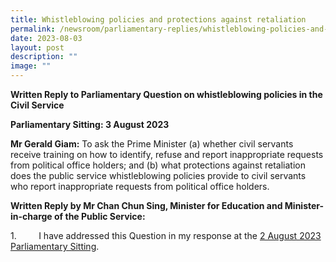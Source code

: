 ```yaml
---
title: Whistleblowing policies and protections against retaliation
permalink: /newsroom/parliamentary-replies/whistleblowing-policies-and-protections-against-retaliation/
date: 2023-08-03
layout: post
description: ""
image: ""
---
```

**Written Reply to Parliamentary Question on whistleblowing policies in the Civil Service**

**Parliamentary Sitting: 3 August 2023**

**Mr Gerald Giam:** To ask the Prime Minister (a) whether civil servants receive training on how to identify, refuse and report inappropriate requests from political office holders; and (b) what protections against retaliation does the public service whistleblowing policies provide to civil servants who report inappropriate requests from political office holders.

**Written Reply by Mr Chan Chun Sing, Minister for Education and Minister-in-charge of the Public Service:**

1\.         I have addressed this Question in my response at the [2 August 2023 Parliamentary Sitting](https://www.psd.gov.sg/newsroom/parliamentary-replies/cpib-case-and-public-service-code-of-conduct/).


